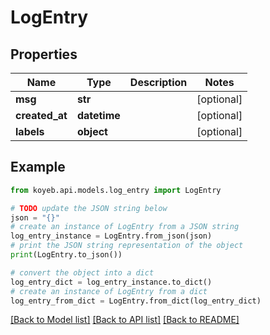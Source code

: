 # LogEntry


## Properties

Name | Type | Description | Notes
------------ | ------------- | ------------- | -------------
**msg** | **str** |  | [optional] 
**created_at** | **datetime** |  | [optional] 
**labels** | **object** |  | [optional] 

## Example

```python
from koyeb.api.models.log_entry import LogEntry

# TODO update the JSON string below
json = "{}"
# create an instance of LogEntry from a JSON string
log_entry_instance = LogEntry.from_json(json)
# print the JSON string representation of the object
print(LogEntry.to_json())

# convert the object into a dict
log_entry_dict = log_entry_instance.to_dict()
# create an instance of LogEntry from a dict
log_entry_from_dict = LogEntry.from_dict(log_entry_dict)
```
[[Back to Model list]](../README.md#documentation-for-models) [[Back to API list]](../README.md#documentation-for-api-endpoints) [[Back to README]](../README.md)


